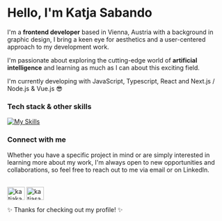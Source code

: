 <h1 align="left">Hello, I'm Katja Sabando</h1>

I'm a <b>frontend developer</b> based in Vienna, Austria with a background in graphic design, I bring a keen eye for aesthetics and a user-centered approach to my development work.</p>
  
I'm passionate about exploring the cutting-edge world of <b>artificial intelligence</b> and learning as much as I can about this exciting field.

 I'm currently developing with JavaScript, Typescript, React and Next.js / Node.js & Vue.js 😎


<h3>Tech stack &  other skills</h3>


[![My Skills](https://skillicons.dev/icons?i=javascript,typescript,nodejs,react,vue,css,html,sass,figma,tailwind&theme=light)](https://skillicons.dev)



<h3>Connect with me</h3>
Whether you have a specific project in mind or are simply interested in learning more about my work, I'm always open to new opportunities and collaborations, so feel free to reach out to me via email or on LinkedIn.
<br/>
<br/>
<p>
<a href="https://twitter.com/katjakay" target="blank"><img align="center" src="https://raw.githubusercontent.com/rahuldkjain/github-profile-readme-generator/master/src/images/icons/Social/twitter.svg" alt="katjakay" height="30" width="40" /></a>
<a href="https://linkedin.com/in/katjasabando" target="blank"><img align="center" src="https://raw.githubusercontent.com/rahuldkjain/github-profile-readme-generator/master/src/images/icons/Social/linked-in-alt.svg" alt="katjasabando" height="30" width="40" /></a>
</p>

✨ Thanks for checking out my profile! ✨
